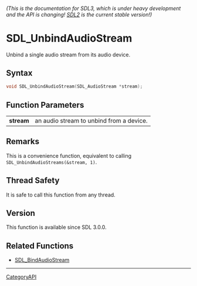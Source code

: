 ###### (This is the documentation for SDL3, which is under heavy development and the API is changing! [SDL2](https://wiki.libsdl.org/SDL2/) is the current stable version!)
# SDL_UnbindAudioStream

Unbind a single audio stream from its audio device.

## Syntax

```c
void SDL_UnbindAudioStream(SDL_AudioStream *stream);

```

## Function Parameters

|                |                                          |
| -------------- | ---------------------------------------- |
| **stream**     | an audio stream to unbind from a device. |

## Remarks

This is a convenience function, equivalent to calling
`SDL_UnbindAudioStreams(&stream, 1)`.

## Thread Safety

It is safe to call this function from any thread.

## Version

This function is available since SDL 3.0.0.

## Related Functions

* [SDL_BindAudioStream](SDL_BindAudioStream)

----
[CategoryAPI](CategoryAPI)

